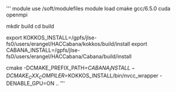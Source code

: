 
'''
module use /soft/modulefiles
module load cmake gcc/6.5.0 cuda openmpi

mkdir build
cd build

export KOKKOS_INSTALL=/gpfs/jlse-fs0/users/erangel/HACCabana/kokkos/build/install
export CABANA_INSTALL=/gpfs/jlse-fs0/users/erangel/HACCabana/Cabana/build/install

cmake -DCMAKE_PREFIX_PATH=$CABANA_INSTALL -DCMAKE_CXX_COMPILER=$KOKKOS_INSTALL/bin/nvcc_wrapper -DENABLE_GPU=ON ..
'''
